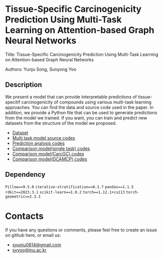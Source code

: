 # Tissue-Specific Carcinogenicity Prediction Using Multi-Task Learning on Attention-based Graph Neural Networks

Title: Tissue-Specific Carcinogenicity Prediction Using Multi-Task Learning on Attention-based Graph Neural Networks

Authors: Yunju Song, Sunyong Yoo

## Description

We present a model that can provide interpretable predictions of tissue-specitif carcinogenicity of compounds using various multi-task learning approaches.
You can find the data and source code used in the paper.
In addition, we provide a Python file that can be used to generate predictions from the model we trained.
If you want, you can train and predict new datasets from the structure of the model we proposed.

- [Dataset](https://github.com/bmil-jnu/Tissue-Specific-Carcinogenicity-Prediction-Using-Multi-Task-Learning/data)
- [Multi task model source codes](https://github.com/bmil-jnu/Tissue-Specific-Carcinogenicity-Prediction-Using-Multi-Task-Learning/model/multi_task)
- [Prediction analysis codes](https://github.com/bmil-jnu/Tissue-Specific-Carcinogenicity-Prediction-Using-Multi-Task-Learning/model/multi_task)
- [Comparison model(single task) codes](https://github.com/bmil-jnu/Tissue-Specific-Carcinogenicity-Prediction-Using-Multi-Task-Learning/model/single_task)
- [Comparison model(CarcGC) codes](https://github.com/bmil-jnu/Tissue-Specific-Carcinogenicity-Prediction-Using-Multi-Task-Learning/model/CarcGC)
- [Comparison model(DCAMCP) codes](https://github.com/bmil-jnu/Tissue-Specific-Carcinogenicity-Prediction-Using-Multi-Task-Learning/model/DCAMCP)

## Dependency

`Pillow==9.5.0`
`iterative-stratification==0.1.7`
`pandas==1.1.5`
`rdkit==2023.3.1`
`scikit-learn==1.0.2`
`torch==1.12.1+cu113`
`torch-geometric==2.3.1`


# Contacts

If you have any questions or comments, please feel free to create an issue on github here, or email us:

- syunju0814@gmail.com
- syyoo@jnu.ac.kr
